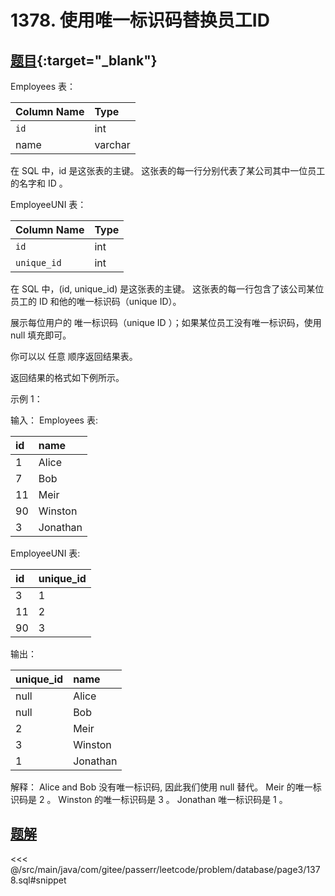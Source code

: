 # 1378. 使用唯一标识码替换员工ID
## [题目](https://leetcode.cn/problems/replace-employee-id-with-the-unique-identifier/){:target="_blank"}

Employees 表：

| Column Name | Type    |
|:------------|:--------|
| `id`        | int     |
| name        | varchar |

在 SQL 中，id 是这张表的主键。
这张表的每一行分别代表了某公司其中一位员工的名字和 ID 。


EmployeeUNI 表：

| Column Name | Type |
|:------------|:-----|
| `id`        | int  |
| `unique_id` | int  |

在 SQL 中，(id, unique_id) 是这张表的主键。
这张表的每一行包含了该公司某位员工的 ID 和他的唯一标识码（unique ID）。


展示每位用户的 唯一标识码（unique ID ）；如果某位员工没有唯一标识码，使用 null 填充即可。

你可以以 任意 顺序返回结果表。

返回结果的格式如下例所示。



示例 1：

输入：
Employees 表:

| id  | name     |
|:----|:---------|
| 1   | Alice    |
| 7   | Bob      |
| 11  | Meir     |
| 90  | Winston  |
| 3   | Jonathan |

EmployeeUNI 表:

| id  | unique_id |
|:----|:----------|
| 3   | 1         |
| 11  | 2         |
| 90  | 3         |

输出：

| unique_id | name     |
|:----------|:---------|
| null      | Alice    |
| null      | Bob      |
| 2         | Meir     |
| 3         | Winston  |
| 1         | Jonathan |

解释：
Alice and Bob 没有唯一标识码, 因此我们使用 null 替代。
Meir 的唯一标识码是 2 。
Winston 的唯一标识码是 3 。
Jonathan 唯一标识码是 1 。

## [题解](https://github.com/PasseRR/JavaLeetCode/blob/master/src/main/java/com/gitee/passerr/leetcode/problem/database/page3/1378.sql)

<<< @/src/main/java/com/gitee/passerr/leetcode/problem/database/page3/1378.sql#snippet
